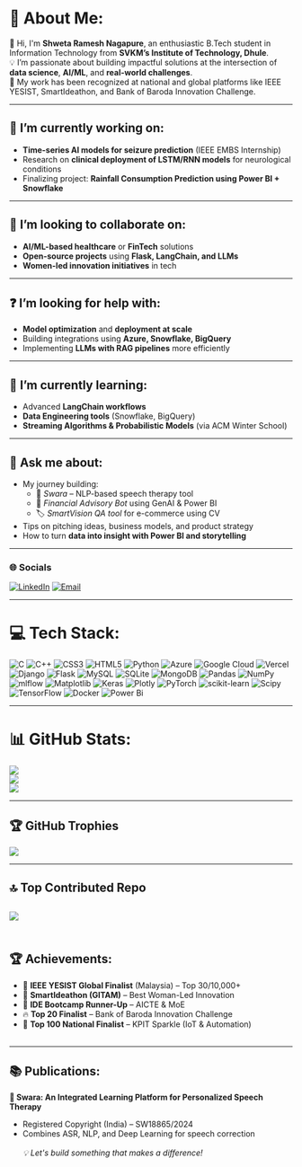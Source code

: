 # 💫 About Me:

👋 Hi, I'm **Shweta Ramesh Nagapure**, an enthusiastic B.Tech student in Information Technology from **SVKM’s Institute of Technology, Dhule**.  
💡 I’m passionate about building impactful solutions at the intersection of **data science**, **AI/ML**, and **real-world challenges**.  
🔬 My work has been recognized at national and global platforms like IEEE YESIST, SmartIdeathon, and Bank of Baroda Innovation Challenge.

---

## 🔭 I’m currently working on:
- **Time-series AI models for seizure prediction** (IEEE EMBS Internship)
- Research on **clinical deployment of LSTM/RNN models** for neurological conditions
- Finalizing project: **Rainfall Consumption Prediction using Power BI + Snowflake**

---

## 🤝 I’m looking to collaborate on:
- **AI/ML-based healthcare** or **FinTech** solutions  
- **Open-source projects** using **Flask, LangChain, and LLMs**  
- **Women-led innovation initiatives** in tech

---

## ❓ I’m looking for help with:
- **Model optimization** and **deployment at scale**
- Building integrations using **Azure, Snowflake, BigQuery**
- Implementing **LLMs with RAG pipelines** more efficiently

---

## 🌱 I’m currently learning:
- Advanced **LangChain workflows**
- **Data Engineering tools** (Snowflake, BigQuery)
- **Streaming Algorithms & Probabilistic Models** (via ACM Winter School)

---

## 💬 Ask me about:
- My journey building:
  - 🧠 *Swara* – NLP-based speech therapy tool  
  - 💸 *Financial Advisory Bot* using GenAI & Power BI  
  - 🏷️ *SmartVision QA tool* for e-commerce using CV  
- Tips on pitching ideas, business models, and product strategy  
- How to turn **data into insight with Power BI and storytelling**

---

### 🌐 Socials

[![LinkedIn](https://img.shields.io/badge/LinkedIn-%230077B5.svg?style=for-the-badge&logo=linkedin&logoColor=white)](https://www.linkedin.com/in/shweta-nagapure-4612a2269)
[![Email](https://img.shields.io/badge/Email-D14836?style=for-the-badge&logo=gmail&logoColor=white)](mailto:shwetanagapure1024@gmail.com)

---

# 💻 Tech Stack:
![C](https://img.shields.io/badge/c-%2300599C.svg?style=for-the-badge&logo=c&logoColor=white) ![C++](https://img.shields.io/badge/c++-%2300599C.svg?style=for-the-badge&logo=c%2B%2B&logoColor=white) ![CSS3](https://img.shields.io/badge/css3-%231572B6.svg?style=for-the-badge&logo=css3&logoColor=white) ![HTML5](https://img.shields.io/badge/html5-%23E34F26.svg?style=for-the-badge&logo=html5&logoColor=white) ![Python](https://img.shields.io/badge/python-3670A0?style=for-the-badge&logo=python&logoColor=ffdd54) ![Azure](https://img.shields.io/badge/azure-%230072C6.svg?style=for-the-badge&logo=microsoftazure&logoColor=white) ![Google Cloud](https://img.shields.io/badge/GoogleCloud-%234285F4.svg?style=for-the-badge&logo=google-cloud&logoColor=white) ![Vercel](https://img.shields.io/badge/vercel-%23000000.svg?style=for-the-badge&logo=vercel&logoColor=white) ![Django](https://img.shields.io/badge/django-%23092E20.svg?style=for-the-badge&logo=django&logoColor=white) ![Flask](https://img.shields.io/badge/flask-%23000.svg?style=for-the-badge&logo=flask&logoColor=white) ![MySQL](https://img.shields.io/badge/mysql-4479A1.svg?style=for-the-badge&logo=mysql&logoColor=white) ![SQLite](https://img.shields.io/badge/sqlite-%2307405e.svg?style=for-the-badge&logo=sqlite&logoColor=white) ![MongoDB](https://img.shields.io/badge/MongoDB-%234ea94b.svg?style=for-the-badge&logo=mongodb&logoColor=white) ![Pandas](https://img.shields.io/badge/pandas-%23150458.svg?style=for-the-badge&logo=pandas&logoColor=white) ![NumPy](https://img.shields.io/badge/numpy-%23013243.svg?style=for-the-badge&logo=numpy&logoColor=white) ![mlflow](https://img.shields.io/badge/mlflow-%23d9ead3.svg?style=for-the-badge&logo=numpy&logoColor=blue) ![Matplotlib](https://img.shields.io/badge/Matplotlib-%23ffffff.svg?style=for-the-badge&logo=Matplotlib&logoColor=black) ![Keras](https://img.shields.io/badge/Keras-%23D00000.svg?style=for-the-badge&logo=Keras&logoColor=white) ![Plotly](https://img.shields.io/badge/Plotly-%233F4F75.svg?style=for-the-badge&logo=plotly&logoColor=white) ![PyTorch](https://img.shields.io/badge/PyTorch-%23EE4C2C.svg?style=for-the-badge&logo=PyTorch&logoColor=white) ![scikit-learn](https://img.shields.io/badge/scikit--learn-%23F7931E.svg?style=for-the-badge&logo=scikit-learn&logoColor=white) ![Scipy](https://img.shields.io/badge/SciPy-%230C55A5.svg?style=for-the-badge&logo=scipy&logoColor=%white) ![TensorFlow](https://img.shields.io/badge/TensorFlow-%23FF6F00.svg?style=for-the-badge&logo=TensorFlow&logoColor=white) ![Docker](https://img.shields.io/badge/docker-%230db7ed.svg?style=for-the-badge&logo=docker&logoColor=white) ![Power Bi](https://img.shields.io/badge/power_bi-F2C811?style=for-the-badge&logo=powerbi&logoColor=black)

---
# 📊 GitHub Stats:
![](https://github-readme-stats.vercel.app/api?username=ShwetaNagapure&theme=radical&hide_border=false&include_all_commits=false&count_private=false)<br/>
![](https://nirzak-streak-stats.vercel.app/?user=ShwetaNagapure&theme=radical&hide_border=false)<br/>
![](https://github-readme-stats.vercel.app/api/top-langs/?username=ShwetaNagapure&theme=radical&hide_border=false&include_all_commits=false&count_private=false&layout=compact)

---
## 🏆 GitHub Trophies
![](https://github-profile-trophy.vercel.app/?username=ShwetaNagapure&theme=radical&no-frame=false&no-bg=true&margin-w=4)

---

## 🔝 Top Contributed Repo
![](https://github-contributor-stats.vercel.app/api?username=ShwetaNagapure&limit=5&theme=dark&combine_all_yearly_contributions=true)
<br><br>
---
## 🏆 Achievements:
- 🥇 **IEEE YESIST Global Finalist** (Malaysia) – Top 30/10,000+  
- 🥈 **SmartIdeathon (GITAM)** – Best Woman-Led Innovation  
- 🥉 **IDE Bootcamp Runner-Up** – AICTE & MoE  
- 🔥 **Top 20 Finalist** – Bank of Baroda Innovation Challenge  
- 🏅 **Top 100 National Finalist** – KPIT Sparkle (IoT & Automation)
<br><br>
---
## 📚 Publications:
**📄 Swara: An Integrated Learning Platform for Personalized Speech Therapy**  
- Registered Copyright (India) – SW18865/2024  
- Combines ASR, NLP, and Deep Learning for speech correction
<br><br>
_💡 Let's build something that makes a difference!_

